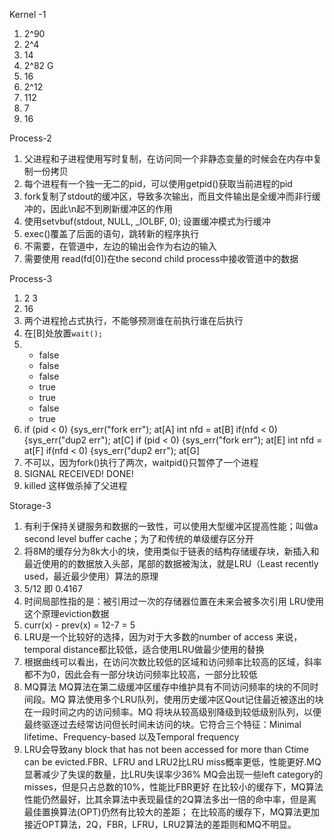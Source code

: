 Kernel -1
1. 2^90
2. 2^4
3. 14
4. 2^82 G
5. 16
6. 2^12
7. 112
8. 7
9. 16
    
Process-2
1. 父进程和子进程使用写时复制，在访问同一个非静态变量的时候会在内存中复制一份拷贝
2. 每个进程有一个独一无二的pid，可以使用getpid()获取当前进程的pid
3. fork复制了stdout的缓冲区，导致多次输出，而且文件输出是全缓冲而非行缓冲的，因此\n起不到刷新缓冲区的作用
4. 使用setvbuf(stdout, NULL, _IOLBF, 0); 设置缓冲模式为行缓冲
5. exec()覆盖了后面的语句，跳转新的程序执行
6. 不需要，在管道中，左边的输出会作为右边的输入
7. 需要使用 read(fd[0])在the second child process中接收管道中的数据
   
Process-3
1. 2 3 
2. 16
3. 两个进程抢占式执行，不能够预测谁在前执行谁在后执行
4. 在[B]处放置`wait();`
5. - false
   - false
   - false
   - true
   - true
   - false
   - true
6. if (pid < 0) {sys_err("fork err"); at[A]
   int nfd =                          at[B]
   if(nfd < 0) {sys_err("dup2 err");  at[C]
   if (pid < 0) {sys_err("fork err"); at[E]
   int nfd =                          at[F]
   if(nfd < 0) {sys_err("dup2 err");  at[G]
7. 不可以，因为fork()执行了两次，waitpid()只暂停了一个进程
8. SIGNAL RECEIVED!
   DONE!
9. killed 这样做杀掉了父进程
    
Storage-3
1. 有利于保持关键服务和数据的一致性，可以使用大型缓冲区提高性能；叫做a second level buffer cache；为了和传统的单级缓存区分开
2. 将8M的缓存分为8k大小的块，使用类似于链表的结构存储缓存块，新插入和最近使用的的数据放入头部，尾部的数据被淘汰，就是LRU（Least recently used，最近最少使用）算法的原理
3. 5/12 即 0.4167
4. 时间局部性指的是：被引用过一次的存储器位置在未来会被多次引用 LRU使用这个原理eviction数据
5. curr(x) - prev(x) = 12-7 = 5
6. LRU是一个比较好的选择，因为对于大多数的number of access 来说，temporal distance都比较低，适合使用LRU做最少使用的替换
7. 根据曲线可以看出，在访问次数比较低的区域和访问频率比较高的区域，斜率都不为0，因此会有一部分块访问频率比较高，一部分比较低
8. MQ算法 MQ算法在第二级缓冲区缓存中维护具有不同访问频率的块的不同时间段。MQ 算法使用多个LRU队列，使用历史缓冲区Qout记住最近被逐出的块在一段时间之内的访问频率。MQ 将块从较高级别降级到较低级别队列，以便最终驱逐过去经常访问但长时间未访问的块。它符合三个特征：Minimal lifetime、Frequency-based 以及Temporal frequency
9. LRU会导致any block that has not been accessed for more than Ctime can be evicted.FBR、LFRU and LRU2比LRU miss概率更低，性能更好.MQ显著减少了失误的数量，比LRU失误率少36% MQ会出现一些left category的misses，但是只占总数的10%，性能比FBR更好
在比较小的缓存下，MQ算法性能仍然最好，比其余算法中表现最佳的2Q算法多出一倍的命中率，但是离最佳置换算法(OPT)仍然有比较大的差距；
在比较高的缓存下，MQ算法更加接近OPT算法，2Q，FBR，LFRU，LRU2算法的差距则和MQ不明显。
